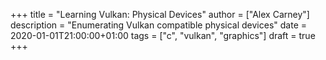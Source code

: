 +++
title = "Learning Vulkan: Physical Devices"
author = ["Alex Carney"]
description = "Enumerating Vulkan compatible physical devices"
date = 2020-01-01T21:00:00+01:00
tags = ["c", "vulkan", "graphics"]
draft = true
+++